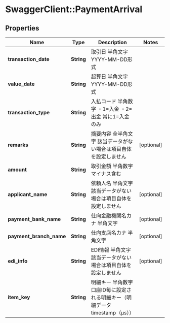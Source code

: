 # SwaggerClient::PaymentArrival

## Properties
Name | Type | Description | Notes
------------ | ------------- | ------------- | -------------
**transaction_date** | **String** | 取引日 半角文字 YYYY-MM-DD形式  | 
**value_date** | **String** | 起算日 半角文字 YYYY-MM-DD形式  | 
**transaction_type** | **String** | 入払コード 半角数字 ・1&#x3D;入金 ・2&#x3D;出金 常に1&#x3D;入金のみ  | 
**remarks** | **String** | 摘要内容 全半角文字 該当データがない場合は項目自体を設定しません  | [optional] 
**amount** | **String** | 取引金額 半角数字　マイナス含む  | 
**applicant_name** | **String** | 依頼人名 半角文字 該当データがない場合は項目自体を設定しません  | [optional] 
**payment_bank_name** | **String** | 仕向金融機関名カナ 半角文字  | [optional] 
**payment_branch_name** | **String** | 仕向支店名カナ 半角文字  | [optional] 
**edi_info** | **String** | EDI情報 半角文字 該当データがない場合は項目自体を設定しません  | [optional] 
**item_key** | **String** | 明細キー 半角数字 口座ID毎に設定される明細キー（明細データtimestamp（μs））  | 



